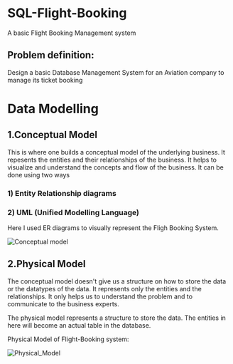 # SQL-Flight-Booking

A basic Flight Booking Management system

## Problem definition:
  Design a basic Database Management System for an Aviation company to manage its ticket booking


# Data Modelling
## 1.Conceptual Model
  This is where one builds a conceptual model of the underlying business. 
  It repesents the entities and their relationships of the business. It helps to visualize and understand the concepts and flow of the business.
  It can be done using two ways
  ### 1) Entity Relationship diagrams
  ### 2) UML (Unified Modelling Language)
  Here I used ER diagrams to visually represent the Fligh Booking System.


![Conceptual model](https://user-images.githubusercontent.com/41124746/174048117-ca018153-1df8-4fa8-9bf5-b447288cdd80.png)
  
## 2.Physical Model

The conceptual model doesn't give us a structure on how to store the data or the datatypes of the data. It represents only the entities and the relationships. It only helps us to understand the problem and to communicate to the business experts.

The physical model represents a structure to store the data. The entities in here will become an actual table in the database.

Physical Model of Flight-Booking system:

![Physical_Model](https://user-images.githubusercontent.com/41124746/174050415-4bf61fa8-3dd4-4019-926e-9eed9e8d698b.png)


